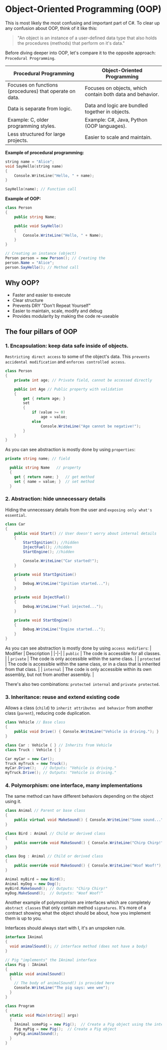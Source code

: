 # Object-Oriented Programming (OOP)
This is most likely the most confusing and important part of C#. To clear up any confusion about OOP, think of it like this:

> "An object is an instance of a user-defined data type that also holds the procedures (methods) that perform on it's data."


Before diving deeper into OOP, let's compare it to the opposite approach: `Procedural Programming`.

| Procedural Programming | Object-Oriented Programming |
|-|-|
| Focuses on functions (procedures) that operate on data. | Focuses on objects, which contain both data and behavior. |
| Data is separate from logic. | Data and logic are bundled together in objects. |
| Example: C, older programming styles. | Example: C#, Java, Python (OOP languages). |
| Less structured for large projects. | Easier to scale and maintain. |

**Example of procedural programming:**
```C
string name = "Alice";
void SayHello(string name)
{
    Console.WriteLine("Hello, " + name);
}

SayHello(name); // Function call
```

**Example of OOP:**
```cs
class Person
{
    public string Name;

    public void SayHello()
    {
        Console.WriteLine("Hello, " + Name);
    }
}

// Creating an instance (object)
Person person = new Person(); // Creating the 
person.Name = "Alice";
person.SayHello(); // Method call
```

## Why OOP?
- Faster and easier to execute
- Clear structure
- Prevents DRY "Don't Repeat Yourself"
- Easier to maintain, scale, modify and debug
- Provides modularity by making the code re-useable

## The four pillars of OOP
### 1. **Encapsulation**: keep data safe inside of objects.
`Restricting direct access` to some of the object's data. This `prevents accidental modification` and `enforces controlled access`.

```cs
class Person
{
    private int age; // Private field, cannot be accessed directly

    public int Age // Public property with validation
    {
        get { return age; }
        set
        {
            if (value >= 0)
                age = value;
            else
                Console.WriteLine("Age cannot be negative!");
        }
    }
}
```

As you can see abstraction is mostly done by using `properties`:
```cs
private string name; // field

  public string Name   // property
  {
    get { return name; }   // get method
    set { name = value; }  // set method
  }
```

### 2. **Abstraction**: hide unnecessary details
Hiding the unnecessary details from the user and `exposing only what's essential`.

```cs
class Car
{
    public void Start() // User doesn't worry about internal details
    {
        StartIgnition(); //hidden
        InjectFuel(); //hidden
        StartEngine(); //hidden

        Console.WriteLine("Car started!");
    }

    private void StartIgnition()
    {
        Debug.WriteLine("Ignition started...");
    }

    private void InjectFuel()
    {
        Debug.WriteLine("Fuel injected...");
    }

    private void StartEngine()
    {
        Debug.WriteLine("Engine started...");
    }
}
```

As you can see abstraction is mostly done by using `access modifiers`:
| Modifier | Description |
|-|-|
| `public` | The code is accessible for all classes. |
| `private` | The code is only accessible within the same class. |
| `protected` | The code is accessible within the same class, or in a class that is inherited from that class. |
| `internal` | The code is only accessible within its own assembly, but not from another assembly. |

There's also two combinations: `protected internal` and `private protected`.

### 3. **Inheritance**: reuse and extend existing code
Allows a class (`child`) to `inherit attributes and behavior` from another class (`parent`), reducing code duplication.

```cs
class Vehicle // Base class
{
    public void Drive() { Console.WriteLine("Vehicle is driving."); }
}

class Car : Vehicle { } // Inherits from Vehicle
class Truck : Vehicle { }

Car myCar = new Car();
Truck myTruck = new Truck();
myCar.Drive();   // Outputs: "Vehicle is driving."
myTruck.Drive(); // Outputs: "Vehicle is driving."
```

### 4. **Polymorphism**: one interface, many implementations
The same method can have different behaviors depending on the object using it.

```cs
class Animal // Parent or base class
{
    public virtual void MakeSound() { Console.WriteLine("Some sound..."); }
}

class Bird : Animal // Child or derived class
{
    public override void MakeSound() { Console.WriteLine("Chirp Chirp!"); }
}

class Dog : Animal // Child or derived class
{
    public override void MakeSound() { Console.WriteLine("Woof Woof!"); }
}

Animal myBird = new Bird();
Animal myDog = new Dog();
myBird.MakeSound(); // Outputs: "Chirp Chirp!"
myDog.MakeSound();  // Outputs: "Woof Woof!"
```

Another example of polymorphism are interfaces which are completely `abstract classes` that only contain method `signatures`. It's more of a contract showing what the object should be about, how you implement them is up to you.

Interfaces should always start with I, it's an unspoken rule.

```cs
interface IAnimal 
{
  void animalSound(); // interface method (does not have a body)
}

// Pig "implements" the IAnimal interface
class Pig : IAnimal 
{
  public void animalSound() 
  {
    // The body of animalSound() is provided here
    Console.WriteLine("The pig says: wee wee");
  }
}

class Program 
{
  static void Main(string[] args) 
  {
    IAnimal somePig = new Pig();  // Create a Pig object using the interface
    Pig myPig = new Pig();  // Create a Pig object
    myPig.animalSound();
  }
}
```
